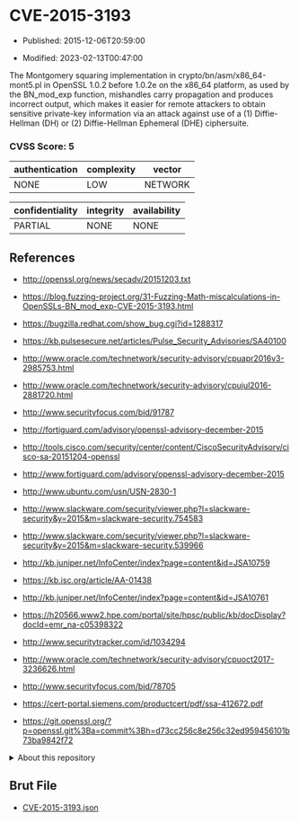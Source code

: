 # CVE-2015-3193

- Published: 2015-12-06T20:59:00

- Modified: 2023-02-13T00:47:00

The Montgomery squaring implementation in crypto/bn/asm/x86_64-mont5.pl in OpenSSL 1.0.2 before 1.0.2e on the x86_64 platform, as used by the BN_mod_exp function, mishandles carry propagation and produces incorrect output, which makes it easier for remote attackers to obtain sensitive private-key information via an attack against use of a (1) Diffie-Hellman (DH) or (2) Diffie-Hellman Ephemeral (DHE) ciphersuite.

### CVSS Score: **5**

| authentication | complexity | vector |
| --- | --- | --- |
| NONE | LOW | NETWORK |

| confidentiality | integrity | availability |
| --- | --- | --- |
| PARTIAL | NONE | NONE |

## References

* http://openssl.org/news/secadv/20151203.txt

* https://blog.fuzzing-project.org/31-Fuzzing-Math-miscalculations-in-OpenSSLs-BN_mod_exp-CVE-2015-3193.html

* https://bugzilla.redhat.com/show_bug.cgi?id=1288317

* https://kb.pulsesecure.net/articles/Pulse_Security_Advisories/SA40100

* http://www.oracle.com/technetwork/security-advisory/cpuapr2016v3-2985753.html

* http://www.oracle.com/technetwork/security-advisory/cpujul2016-2881720.html

* http://www.securityfocus.com/bid/91787

* http://fortiguard.com/advisory/openssl-advisory-december-2015

* http://tools.cisco.com/security/center/content/CiscoSecurityAdvisory/cisco-sa-20151204-openssl

* http://www.fortiguard.com/advisory/openssl-advisory-december-2015

* http://www.ubuntu.com/usn/USN-2830-1

* http://www.slackware.com/security/viewer.php?l=slackware-security&y=2015&m=slackware-security.754583

* http://www.slackware.com/security/viewer.php?l=slackware-security&y=2015&m=slackware-security.539966

* http://kb.juniper.net/InfoCenter/index?page=content&id=JSA10759

* https://kb.isc.org/article/AA-01438

* http://kb.juniper.net/InfoCenter/index?page=content&id=JSA10761

* https://h20566.www2.hpe.com/portal/site/hpsc/public/kb/docDisplay?docId=emr_na-c05398322

* http://www.securitytracker.com/id/1034294

* http://www.oracle.com/technetwork/security-advisory/cpuoct2017-3236626.html

* http://www.securityfocus.com/bid/78705

* https://cert-portal.siemens.com/productcert/pdf/ssa-412672.pdf

* https://git.openssl.org/?p=openssl.git%3Ba=commit%3Bh=d73cc256c8e256c32ed959456101b73ba9842f72

<details>
<summary>About this repository</summary> 

  This repository is part of the project [Live Hack CVE](https://github.com/Live-Hack-CVE). Main website can be found [www.live-hack.org](https://www.live-hack.org) 
  
  Made by [Sn0wAlice](https://github.com/Sn0wAlice) for the people that care about security and need to have a feed of the latest CVEs. Hope you enjoy it, don't forget to star the repo and follow me on [Twitter](https://twitter.com/Sn0wAlice) and [Github](https://github.com/Sn0wAlice). And that is my [personnal website](https://www.alice-snow.me/)

  - [Home Page](https://github.com/Live-Hack-CVE)
  - [Framework](https://github.com/Live-Hack-CVE/cve-framework)
  - [CVE database](https://github.com/Live-Hack-CVE/full_database)
  - [Changelog](https://github.com/Live-Hack-CVE/Changelog)
</details>

## Brut File

* [CVE-2015-3193.json](https://raw.githubusercontent.com/Live-Hack-CVE/full_database/main/cves/2015/CVE-2015-3193.json)

